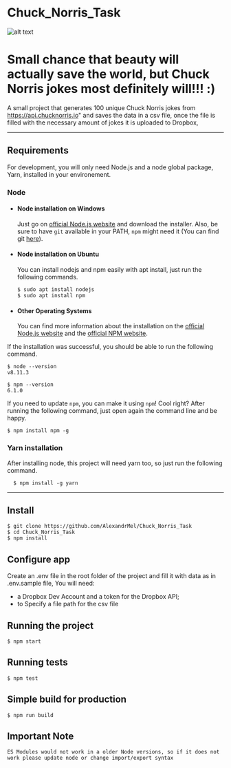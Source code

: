 # Chuck_Norris_Task
![alt text](https://img.memecdn.com/there-are-no-chuck-norris-jokes-there-are-no-bruce-lee-jokes-there-are-only-facts_o_1226219.jpg)

# Small chance that beauty will actually save the world, but Chuck Norris jokes most definitely will!!! :)

A small project that generates 100 unique Chuck Norris jokes from https://api.chucknorris.io" and saves the data in a csv file,
once the file is filled with the necessary amount of jokes it is uploaded to Dropbox,

---

## Requirements

For development, you will only need Node.js and a node global package, Yarn, installed in your environement.

### Node

- #### Node installation on Windows

  Just go on [official Node.js website](https://nodejs.org/) and download the installer.
  Also, be sure to have `git` available in your PATH, `npm` might need it (You can find git [here](https://git-scm.com/)).

- #### Node installation on Ubuntu

  You can install nodejs and npm easily with apt install, just run the following commands.

      $ sudo apt install nodejs
      $ sudo apt install npm

- #### Other Operating Systems
  You can find more information about the installation on the [official Node.js website](https://nodejs.org/) and the [official NPM website](https://npmjs.org/).

If the installation was successful, you should be able to run the following command.

    $ node --version
    v8.11.3

    $ npm --version
    6.1.0

If you need to update `npm`, you can make it using `npm`! Cool right? After running the following command, just open again the command line and be happy.

    $ npm install npm -g

###

### Yarn installation

After installing node, this project will need yarn too, so just run the following command.

      $ npm install -g yarn

---

## Install

    $ git clone https://github.com/AlexandrMel/Chuck_Norris_Task
    $ cd Chuck_Norris_Task
    $ npm install

## Configure app

Create an .env file in the root folder of the project and fill it with data as in .env.sample file, You will need:

- a Dropbox Dev Account and a token for the Dropbox API;
- to Specify a file path for the csv file

## Running the project

    $ npm start

## Running tests

    $ npm test

## Simple build for production

    $ npm run build
## Important Note

    ES Modules would not work in a older Node versions, so if it does not work please update node or change import/export syntax
